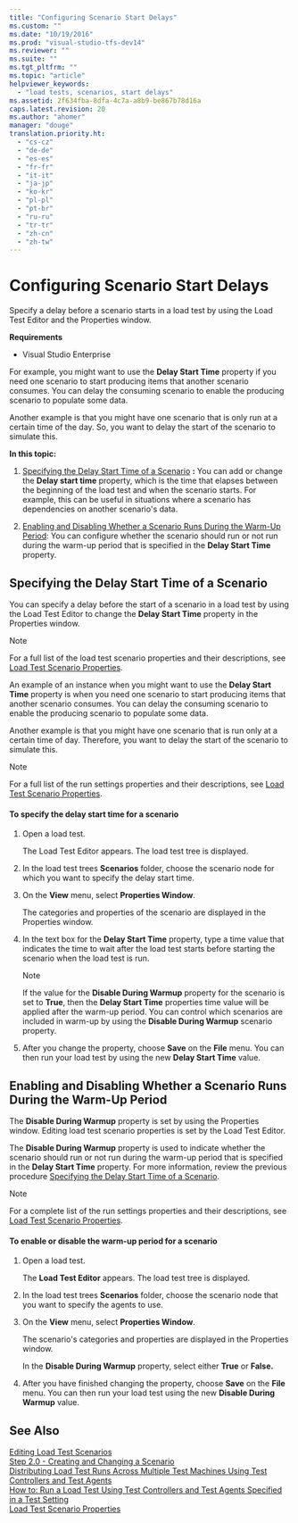 ```yaml
---
title: "Configuring Scenario Start Delays"
ms.custom: ""
ms.date: "10/19/2016"
ms.prod: "visual-studio-tfs-dev14"
ms.reviewer: ""
ms.suite: ""
ms.tgt_pltfrm: ""
ms.topic: "article"
helpviewer_keywords: 
  - "load tests, scenarios, start delays"
ms.assetid: 2f634fba-8dfa-4c7a-a8b9-be867b78d16a
caps.latest.revision: 20
ms.author: "ahomer"
manager: "douge"
translation.priority.ht: 
  - "cs-cz"
  - "de-de"
  - "es-es"
  - "fr-fr"
  - "it-it"
  - "ja-jp"
  - "ko-kr"
  - "pl-pl"
  - "pt-br"
  - "ru-ru"
  - "tr-tr"
  - "zh-cn"
  - "zh-tw"
---
```

# Configuring Scenario Start Delays
Specify a delay before a scenario starts in a load test by using the Load Test Editor and the Properties window.  
  
 **Requirements**  
  
-   Visual Studio Enterprise  
  
 For example, you might want to use the **Delay Start Time** property if you need one scenario to start producing items that another scenario consumes. You can delay the consuming scenario to enable the producing scenario to populate some data.  
  
 Another example is that you might have one scenario that is only run at a certain time of the day. So, you want to delay the start of the scenario to simulate this.  
  
 **In this topic:**  
  
1.  [Specifying the Delay Start Time of a Scenario](../test/configuring-scenario-start-delays.md#ConfiguringScenarioStartDelayHowTo) **:** You can add or change the **Delay start time** property, which is the time that elapses between the beginning of the load test and when the scenario starts. For example, this can be useful in situations where a scenario has dependencies on another scenario's data.  
  
2.  [Enabling and Disabling Whether a Scenario Runs During the Warm-Up Period](../test/configuring-scenario-start-delays.md#ConfiguringScenarioStartDelayEnableDisableRun): You can configure whether the scenario should run or not run during the warm-up period that is specified in the **Delay Start Time** property.  
  
##  <a name="ConfiguringScenarioStartDelayHowTo"></a> Specifying the Delay Start Time of a Scenario  
 You can specify a delay before the start of a scenario in a load test by using the Load Test Editor to change the **Delay Start Time** property in the Properties window.  
  
> [!NOTE]
>  For a full list of the load test scenario properties and their descriptions, see [Load Test Scenario Properties](../test/load-test-scenario-properties.md).  
  
 An example of an instance when you might want to use the **Delay Start Time** property is when you need one scenario to start producing items that another scenario consumes. You can delay the consuming scenario to enable the producing scenario to populate some data.  
  
 Another example is that you might have one scenario that is run only at a certain time of day. Therefore, you want to delay the start of the scenario to simulate this.  
  
> [!NOTE]
>  For a full list of the run settings properties and their descriptions, see [Load Test Scenario Properties](../test/load-test-scenario-properties.md).  
  
#### To specify the delay start time for a scenario  
  
1.  Open a load test.  
  
     The Load Test Editor appears. The load test tree is displayed.  
  
2.  In the load test trees **Scenarios** folder, choose the scenario node for which you want to specify the delay start time.  
  
3.  On the **View** menu, select **Properties Window**.  
  
     The categories and properties of the scenario are displayed in the Properties window.  
  
4.  In the text box for the **Delay Start Time** property, type a time value that indicates the time to wait after the load test starts before starting the scenario when the load test is run.  
  
    > [!NOTE]
    >  If the value for the **Disable During Warmup** property for the scenario is set to **True**, then the **Delay Start Time** properties time value will be applied after the warm-up period. You can control which scenarios are included in warm-up by using the **Disable During Warmup** scenario property.  
  
5.  After you change the property, choose **Save** on the **File** menu. You can then run your load test by using the new **Delay Start Time** value.  
  
##  <a name="ConfiguringScenarioStartDelayEnableDisableRun"></a> Enabling and Disabling Whether a Scenario Runs During the Warm-Up Period  
 The **Disable During Warmup** property is set by using the Properties window. Editing load test scenario properties is set by the Load Test Editor.  
  
 The **Disable During Warmup** property is used to indicate whether the scenario should run or not run during the warm-up period that is specified in the **Delay Start Time** property. For more information, review the previous procedure [Specifying the Delay Start Time of a Scenario](../test/configuring-scenario-start-delays.md#ConfiguringScenarioStartDelayHowTo).  
  
> [!NOTE]
>  For a complete list of the run settings properties and their descriptions, see [Load Test Scenario Properties](../test/load-test-scenario-properties.md).  
  
#### To enable or disable the warm-up period for a scenario  
  
1.  Open a load test.  
  
     The **Load Test Editor** appears. The load test tree is displayed.  
  
2.  In the load test trees **Scenarios** folder, choose the scenario node that you want to specify the agents to use.  
  
3.  On the **View** menu, select **Properties Window**.  
  
     The scenario's categories and properties are displayed in the Properties window.  
  
     In the **Disable During Warmup** property, select either **True** or **False.**  
  
4.  After you have finished changing the property, choose **Save** on the **File** menu. You can then run your load test using the new **Disable During Warmup** value.  
  
## See Also  
 [Editing Load Test Scenarios](../test/editing-load-test-scenarios-using-the-load-test-editor.md)   
 [Step 2.0 - Creating and Changing a Scenario](../test_notintoc/creating-load-tests.md#CreatingLoadTestsUsingWizardStep2)   
 [Distributing Load Test Runs Across Multiple Test Machines Using Test Controllers and Test Agents](../test/6e67a587-8aad-48cc-a8c0-6d4b399f3731.md)   
 [How to: Run a Load Test Using Test Controllers and Test Agents Specified in a Test Setting](../test_notintoc/e08eb231-55b7-4d9c-9be5-4fe1051a12b7.md)   
 [Load Test Scenario Properties](../test/load-test-scenario-properties.md)